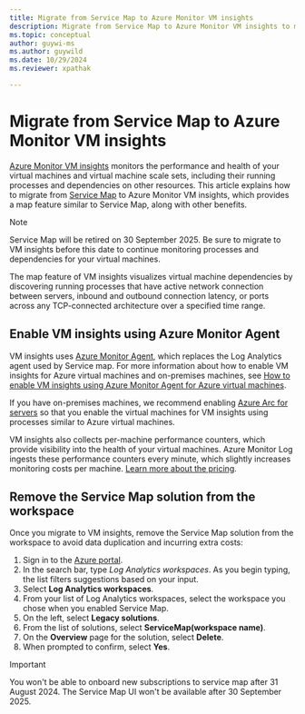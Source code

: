 ```yaml
---
title: Migrate from Service Map to Azure Monitor VM insights
description: Migrate from Service Map to Azure Monitor VM insights to monitor the performance and health of virtual machines and scale sets, including their running processes and dependencies on other resources.
ms.topic: conceptual
author: guywi-ms
ms.author: guywild
ms.date: 10/29/2024
ms.reviewer: xpathak

---
```


# Migrate from Service Map to Azure Monitor VM insights

[Azure Monitor VM insights](../vm/vminsights-overview.md) monitors the performance and health of your virtual machines and virtual machine scale sets, including their running processes and dependencies on other resources. This article explains how to migrate from [Service Map](../vm/service-map.md) to Azure Monitor VM insights, which provides a map feature similar to Service Map, along with other benefits. 

> [!NOTE]
> Service Map will be retired on 30 September 2025. Be sure to migrate to VM insights before this date to continue monitoring processes and dependencies for your virtual machines.

The map feature of VM insights visualizes virtual machine dependencies by discovering running processes that have active network connection between servers, inbound and outbound connection latency, or ports across any TCP-connected architecture over a specified time range.

## Enable VM insights using Azure Monitor Agent

VM insights uses [Azure Monitor Agent](../agents/agents-overview.md), which replaces the Log Analytics agent used by Service map. For more information about how to enable VM insights for Azure virtual machines and on-premises machines, see [How to enable VM insights using Azure Monitor Agent for Azure virtual machines](../vm/vminsights-enable-overview.md#agents).

If you have on-premises machines, we recommend enabling [Azure Arc for servers](/azure/azure-arc/servers/overview) so that you enable the virtual machines for VM insights using processes similar to Azure virtual machines.

VM insights also collects per-machine performance counters, which provide visibility into the health of your virtual machines. Azure Monitor Log ingests these performance counters every minute, which slightly increases monitoring costs per machine. [Learn more about the pricing](../vm/vminsights-overview.md#pricing).


## Remove the Service Map solution from the workspace

Once you migrate to VM insights, remove the Service Map solution from the workspace to avoid data duplication and incurring extra costs:

1. Sign in to the [Azure portal](https://portal.azure.com/).
1. In the search bar, type *Log Analytics workspaces*. As you begin typing, the list filters suggestions based on your input. 
1. Select **Log Analytics workspaces**.
1. From your list of Log Analytics workspaces, select the workspace you chose when you enabled Service Map.
1. On the left, select **Legacy solutions**.
1. From the list of solutions, select **ServiceMap(workspace name)**. 
1. On the **Overview** page for the solution, select **Delete**. 
1. When prompted to confirm, select **Yes**.

> [!IMPORTANT]
> You won't be able to onboard new subscriptions to service map after 31 August 2024. The Service Map UI won't be available after 30 September 2025.
